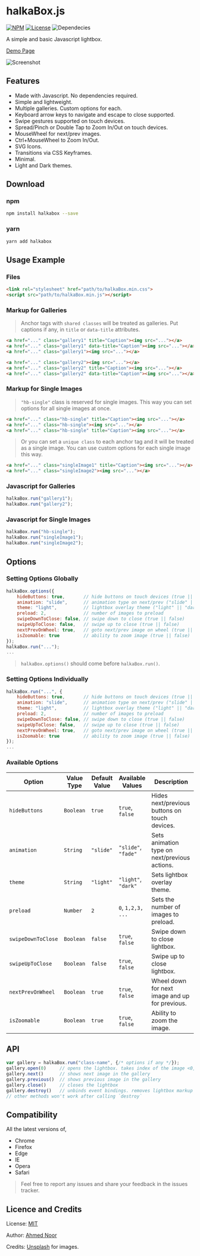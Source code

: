 # halkaBox.js
[![NPM](https://img.shields.io/npm/v/halkabox.svg)](https://www.npmjs.com/package/halkabox)
[![License](https://img.shields.io/badge/license-MIT-blue.svg)](https://github.com/ahmednooor/halkaBox.js/blob/master/LICENSE)
![Dependecies](https://img.shields.io/badge/dependencies-none-blue.svg)

A simple and basic Javascript lightbox.

[Demo Page](https://ahmednooor.github.io/halkaBox.js)

![Screenshot](https://raw.githubusercontent.com/ahmednooor/halkaBox.js/master/demo/screenshot.png)

## Features
* Made with Javascript. No dependencies required.
* Simple and lightweight.
* Multiple galleries. Custom options for each.
* Keyboard arrow keys to navigate and escape to close supported.
* Swipe gestures supported on touch devices.
* Spread/Pinch or Double Tap to Zoom In/Out on touch devices.
* MouseWheel for next/prev images.
* Ctrl+MouseWheel to Zoom In/Out.
* SVG Icons.
* Transitions via CSS Keyframes.
* Minimal.
* Light and Dark themes.

## Download

### npm
```sh
npm install halkabox --save
```

### yarn
```sh
yarn add halkabox
```

## Usage Example

### Files
```html
<link rel="stylesheet" href="path/to/halkaBox.min.css">
<script src="path/to/halkaBox.min.js"></script>
```

### Markup for Galleries
> Anchor tags with `shared classes` will be treated as galleries.
> Put captions if any, in `title` or `data-title` attributes.

```html
<a href="..." class="gallery1" title="Caption"><img src="..."></a>
<a href="..." class="gallery1" data-title="Caption"><img src="..."></a>
<a href="..." class="gallery1"><img src="..."></a>

<a href="..." class="gallery2"><img src="..."></a>
<a href="..." class="gallery2" title="Caption"><img src="..."></a>
<a href="..." class="gallery2" data-title="Caption"><img src="..."></a>
```
### Markup for Single Images
> `"hb-single"` class is reserved for single images. This way you can set options for all single images at once.

```html
<a href="..." class="hb-single" title="Caption"><img src="..."></a>
<a href="..." class="hb-single"><img src="..."></a>
<a href="..." class="hb-single" title="Caption"><img src="..."></a>
```
> Or you can set a `unique class` to each anchor tag and it will be treated as a single image. You can use custom options for each single image this way.

```html
<a href="..." class="singleImage1" title="Caption"><img src="..."></a>
<a href="..." class="singleImage2"><img src="..."></a>
```

### Javascript for Galleries
```javascript
halkaBox.run("gallery1");
halkaBox.run("gallery2");
```

### Javascript for Single Images
```javascript
halkaBox.run("hb-single");
halkaBox.run("singleImage1");
halkaBox.run("singleImage2");
```

## Options
### Setting Options Globally
```javascript
halkaBox.options({
    hideButtons: true,       // hide buttons on touch devices (true || false)
    animation: "slide",      // animation type on next/prev ("slide" || "fade")
    theme: "light",          // lightbox overlay theme ("light" || "dark")
    preload: 2,              // number of images to preload
    swipeDownToClose: false, // swipe down to close (true || false)
    swipeUpToClose: false,   // swipe up to close (true || false)
    nextPrevOnWheel: true,   // goto next/prev image on wheel (true || false)
    isZoomable: true         // ability to zoom image (true || false)
});
halkaBox.run("...");
...
```
> `halkaBox.options()` should come before `halkaBox.run()`.

### Setting Options Individually
```javascript
halkaBox.run("...", {
    hideButtons: true,       // hide buttons on touch devices (true || false)
    animation: "slide",      // animation type on next/prev ("slide" || "fade")
    theme: "light",          // lightbox overlay theme ("light" || "dark")
    preload: 2,              // number of images to preload
    swipeDownToClose: false, // swipe down to close (true || false)
    swipeUpToClose: false,   // swipe up to close (true || false)
    nextPrevOnWheel: true,   // goto next/prev image on wheel (true || false)
    isZoomable: true         // ability to zoom image (true || false)
});
...
```

### Available Options
| Option | Value Type | Default Value | Available Values | Description |
| --- | --- | --- | --- | --- |
| `hideButtons` | `Boolean` | `true` | `true`, `false` | Hides next/previous buttons on touch devices. |
| `animation` | `String` | `"slide"` | `"slide"`, `"fade"` | Sets animation type on next/previous actions. |
| `theme` | `String` | `"light"` | `"light"`, `"dark"` | Sets lightbox overlay theme. |
| `preload` | `Number` | `2` | `0`, `1,2,3, ...` | Sets the number of images to preload. |
| `swipeDownToClose` | `Boolean` | `false` | `true`, `false` | Swipe down to close lightbox. |
| `swipeUpToClose` | `Boolean` | `false` | `true`, `false` | Swipe up to close lightbox. |
| `nextPrevOnWheel` | `Boolean` | `true` | `true`, `false` | Wheel down for next image and up for previous. |
| `isZoomable` | `Boolean` | `true` | `true`, `false` | Ability to zoom the image. |

## API
```javascript
var gallery = halkaBox.run("class-name", {/* options if any */});
gallery.open(0)     // opens the lightbox. takes index of the image <0,1,2...>. first is 0
gallery.next()      // shows next image in the gallery
gallery.previous()  // shows previous image in the gallery
gallery.close()     // closes the lightbox
gallery.destroy()   // unbinds event bindings. removes lightbox markup
// other methods won't work after calling `destroy`
```

## Compatibility
All the latest versions of,

* Chrome
* Firefox
* Edge
* IE
* Opera
* Safari

> Feel free to report any issues and share your feedback in the issues tracker.

## Licence and Credits

License: [MIT](https://opensource.org/licenses/MIT)

Author:  [Ahmed Noor](https://github.com/ahmednooor)

Credits: [Unsplash](https://unsplash.com/) for images.
